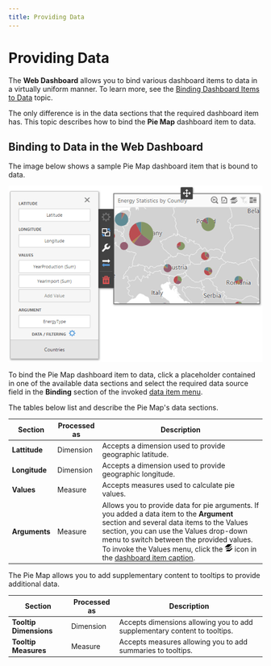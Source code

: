 ```yaml
---
title: Providing Data
---
```

# Providing Data
The **Web Dashboard** allows you to bind various dashboard items to data in a virtually uniform manner. To learn more, see the [Binding Dashboard Items to Data](../../../binding-dashboard-items-to-data.md) topic.

The only difference is in the data sections that the required dashboard item has. This topic describes how to bind the **Pie Map** dashboard item to data.

## Binding to Data in the Web Dashboard
The image below shows a sample Pie Map dashboard item that is bound to data.

![wdd-pie-map-bindings](../../../../../images/img126165.png)

To bind the Pie Map dashboard item to data, click a placeholder contained in one of the available data sections and select the required data source field in the **Binding** section of the invoked [data item menu](../../../ui-elements/data-item-menu.md).

The tables below list and describe the Pie Map's data sections.

| Section | Processed as | Description |
|---|---|---|
| **Lattitude** | Dimension | Accepts a dimension used to provide geographic latitude. |
| **Longitude** | Dimension | Accepts a dimension used to provide geographic longitude. |
| **Values** | Measure | Accepts measures used to calculate pie values. |
| **Arguments** | Measure | Allows you to provide data for pie arguments. If you added a data item to the **Argument** section and several data items to the Values section, you can use the Values drop-down menu to switch between the provided values. To invoke the Values menu, click the ![DashboardItems_OtherElements](../../../../../images/img20169.png) icon in the [dashboard item caption](../../../dashboard-layout/dashboard-item-caption.md). |

The Pie Map allows you to add supplementary content to tooltips to provide additional data.

| Section | Processed as | Description |
|---|---|---|
| **Tooltip Dimensions** | Dimension | Accepts dimensions allowing you to add supplementary content to tooltips. |
| **Tooltip Measures** | Measure | Accepts measures allowing you to add summaries to tooltips. |